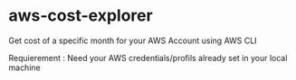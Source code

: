 # aws-cost-explorer

Get cost of a specific month for your AWS Account using AWS CLI

Requierement : Need your AWS credentials/profils already set in your local machine 
